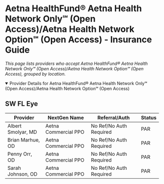 # Aetna HealthFund® Aetna Health Network Only℠ (Open Access)/Aetna Health Network Option℠ (Open Access) - Insurance Guide

*This page lists providers who accept Aetna HealthFund® Aetna Health Network Only℠ (Open Access)/Aetna Health Network Option℠ (Open Access), grouped by location.*

<details open><summary>Provider Details for Aetna HealthFund® Aetna Health Network Only℠ (Open Access)/Aetna Health Network Option℠ (Open Access)</summary>

## SW FL Eye

| Provider | NextGen Name | Referral/Auth | Status |
|----------|-------------|--------------|--------|
| Albert Smolyar, MD | Aetna Commercial PPO | No Ref/No Auth Required | PAR |
| Brian Marhue, OD | Aetna Commercial PPO | No Ref/No Auth Required | PAR |
| Penny Orr, OD | Aetna Commercial PPO | No Ref/No Auth Required | PAR |
| Sarah Johnson, OD | Aetna Commercial PPO | No Ref/No Auth Required | PAR |

</details>

